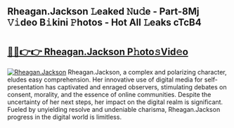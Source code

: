 ## Rheagan.Jackson 𝙻eaked 𝙽u𝚍e - Part-8Mj 𝚅𝚒deo B𝚒kini 𝙿hotos - Hot All 𝙻eaks cTcB4

# <h2><a href="http://ld0ruco.urlbe.top/?page=Rheagan.Jackson">🔗🔗👉👉 Rheagan.Jackson P𝚑oto𝚜Vid𝚎o</a></h2>

[![Rheagan.Jackson](https://i.imgur.com/eBuTRDB.gif)](http://ld0ruco.urlbe.top/?page=Rheagan.Jackson)
Rheagan.Jackson, a complex and polarizing character, eludes easy comprehension. Her innovative use of digital media for self-presentation has captivated and enraged observers, stimulating debates on consent, morality, and the essence of online communities. Despite the uncertainty of her next steps, her impact on the digital realm is significant. Fueled by unyielding resolve and undeniable charisma, Rheagan.Jackson progress in the digital world is limitless.
